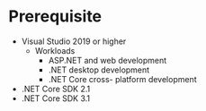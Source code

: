# Prerequisite

- Visual Studio 2019 or higher
    - Workloads
        - ASP.NET and web development
        - .NET desktop development
        - .NET Core cross- platform development
- .NET Core SDK 2.1
- .NET Core SDK 3.1
